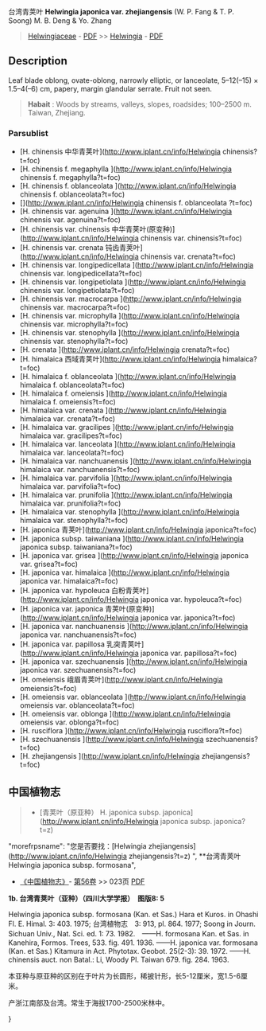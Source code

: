 台湾青荚叶 **Helwingia japonica var. zhejiangensis** (W. P. Fang & T. P. Soong) M. B. Deng & Yo. Zhang

> [Helwingiaceae](http://www.iplant.cn/info/Helwingiaceae?t=foc) - [PDF](http://www.iplant.cn/foc/pdf/Helwingiaceae.pdf) >> [Helwingia](http://www.iplant.cn/info/Helwingia?t=foc) - [PDF](http://www.iplant.cn/foc/pdf/Helwingia.pdf)

## Description

Leaf blade oblong, ovate-oblong, narrowly elliptic, or lanceolate, 5–12(–15) × 1.5–4(–6) cm, papery, margin glandular serrate. Fruit not seen.


> **Habait** : 
> Woods by streams, valleys, slopes, roadsides; 100–2500 m. Taiwan, Zhejiang.

### Parsublist

* [H.  chinensis  中华青荚叶](http://www.iplant.cn/info/Helwingia chinensis?t=foc)
* [H.  chinensis f. megaphylla  ](http://www.iplant.cn/info/Helwingia chinensis f. megaphylla?t=foc)
* [H.  chinensis f. oblanceolata  ](http://www.iplant.cn/info/Helwingia chinensis f. oblanceolata?t=foc)
* [](http://www.iplant.cn/info/Helwingia chinensis f. oblanceolata <homonym1>?t=foc)
* [H.  chinensis var. agenuina  ](http://www.iplant.cn/info/Helwingia chinensis var. agenuina?t=foc)
* [H.  chinensis var. chinensis  中华青荚叶(原变种)](http://www.iplant.cn/info/Helwingia chinensis var. chinensis?t=foc)
* [H.  chinensis var. crenata  钝齿青荚叶](http://www.iplant.cn/info/Helwingia chinensis var. crenata?t=foc)
* [H.  chinensis var. longipedicellata  ](http://www.iplant.cn/info/Helwingia chinensis var. longipedicellata?t=foc)
* [H.  chinensis var. longipetiolata  ](http://www.iplant.cn/info/Helwingia chinensis var. longipetiolata?t=foc)
* [H.  chinensis var. macrocarpa  ](http://www.iplant.cn/info/Helwingia chinensis var. macrocarpa?t=foc)
* [H.  chinensis var. microphylla  ](http://www.iplant.cn/info/Helwingia chinensis var. microphylla?t=foc)
* [H.  chinensis var. stenophylla  ](http://www.iplant.cn/info/Helwingia chinensis var. stenophylla?t=foc)
* [H.  crenata  ](http://www.iplant.cn/info/Helwingia crenata?t=foc)
* [H.  himalaica  西域青荚叶](http://www.iplant.cn/info/Helwingia himalaica?t=foc)
* [H.  himalaica f. oblanceolata  ](http://www.iplant.cn/info/Helwingia himalaica f. oblanceolata?t=foc)
* [H.  himalaica f. omeiensis  ](http://www.iplant.cn/info/Helwingia himalaica f. omeiensis?t=foc)
* [H.  himalaica var. crenata  ](http://www.iplant.cn/info/Helwingia himalaica var. crenata?t=foc)
* [H.  himalaica var. gracilipes  ](http://www.iplant.cn/info/Helwingia himalaica var. gracilipes?t=foc)
* [H.  himalaica var. lanceolata  ](http://www.iplant.cn/info/Helwingia himalaica var. lanceolata?t=foc)
* [H.  himalaica var. nanchuanensis  ](http://www.iplant.cn/info/Helwingia himalaica var. nanchuanensis?t=foc)
* [H.  himalaica var. parvifolia  ](http://www.iplant.cn/info/Helwingia himalaica var. parvifolia?t=foc)
* [H.  himalaica var. prunifolia  ](http://www.iplant.cn/info/Helwingia himalaica var. prunifolia?t=foc)
* [H.  himalaica var. stenophylla  ](http://www.iplant.cn/info/Helwingia himalaica var. stenophylla?t=foc)
* [H.  japonica  青荚叶](http://www.iplant.cn/info/Helwingia japonica?t=foc)
* [H.  japonica subsp. taiwaniana  ](http://www.iplant.cn/info/Helwingia japonica subsp. taiwaniana?t=foc)
* [H.  japonica var. grisea  ](http://www.iplant.cn/info/Helwingia japonica var. grisea?t=foc)
* [H.  japonica var. himalaica  ](http://www.iplant.cn/info/Helwingia japonica var. himalaica?t=foc)
* [H.  japonica var. hypoleuca  白粉青荚叶](http://www.iplant.cn/info/Helwingia japonica var. hypoleuca?t=foc)
* [H.  japonica var. japonica  青荚叶(原变种)](http://www.iplant.cn/info/Helwingia japonica var. japonica?t=foc)
* [H.  japonica var. nanchuanensis  ](http://www.iplant.cn/info/Helwingia japonica var. nanchuanensis?t=foc)
* [H.  japonica var. papillosa  乳突青荚叶](http://www.iplant.cn/info/Helwingia japonica var. papillosa?t=foc)
* [H.  japonica var. szechuanensis  ](http://www.iplant.cn/info/Helwingia japonica var. szechuanensis?t=foc)
* [H.  omeiensis  峨眉青荚叶](http://www.iplant.cn/info/Helwingia omeiensis?t=foc)
* [H.  omeiensis var. oblanceolata  ](http://www.iplant.cn/info/Helwingia omeiensis var. oblanceolata?t=foc)
* [H.  omeiensis var. oblonga  ](http://www.iplant.cn/info/Helwingia omeiensis var. oblonga?t=foc)
* [H.  rusciflora  ](http://www.iplant.cn/info/Helwingia rusciflora?t=foc)
* [H.  szechuanensis  ](http://www.iplant.cn/info/Helwingia szechuanensis?t=foc)
* [H.  zhejiangensis  ](http://www.iplant.cn/info/Helwingia zhejiangensis?t=foc)

## 中国植物志

> * [青荚叶（原亚种）  H.  japonica subsp. japonica](http://www.iplant.cn/info/Helwingia japonica subsp. japonica?t=z)

  "morefrpsname": "您是否要找：<span class='spantxt'>[Helwingia zhejiangensis](http://www.iplant.cn/info/Helwingia zhejiangensis?t=z)  ",
**台湾青荚叶 Helwingia japonica subsp. formosana",

* [《中国植物志》](http://www.iplant.cn/frps)- [第56卷](http://www.iplant.cn/frps/vol/56) >> 023页 [PDF](http://www.iplant.cn/frps/pdf/56/023.pdf)


**1b. 台湾青荚叶（亚种）（四川大学学报）　图版8: 5**

Helwingia japonica subsp. formosana (Kan. et Sas.) Hara et Kuros. in Ohashi Fl. E. Himal. 3: 403. 1975; 台湾植物志　3: 913, pl. 864. 1977; Soong in Journ. Sichuan Univ., Nat. Sci. ed. 1: 73. 1982.　——H. formosana Kan. et Sas. in Kanehira, Formos. Trees, 533. fig. 491. 1936. ——H. japonica var. formosana (Kan. et Sas.) Kitamura in Act. Phytotax. Geobot. 25(2-3): 39. 1972. ——H. chinensis auct. non Batal.: Li, Woody Pl. Taiwan 679. fig. 284. 1963.

本亚种与原亚种的区别在于叶片为长圆形，稀披针形，长5-12厘米，宽1.5-6厘米。

产浙江南部及台湾。常生于海拔1700-2500米林中。

}